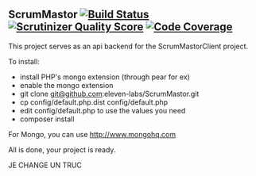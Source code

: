 ScrumMastor   [![Build Status](https://travis-ci.org/eleven-labs/ScrumMastor.png?branch=master)](https://travis-ci.org/eleven-labs/ScrumMastor) [![Scrutinizer Quality Score](https://scrutinizer-ci.com/g/eleven-labs/ScrumMastor/badges/quality-score.png?s=451d21804bc91fcce9dc6c1d91281097d1d0b975)](https://scrutinizer-ci.com/g/eleven-labs/ScrumMastor/) [![Code Coverage](https://scrutinizer-ci.com/g/eleven-labs/ScrumMastor/badges/coverage.png?s=af53661eec4b79587b1a22f12a520253e87221c1)](https://scrutinizer-ci.com/g/eleven-labs/ScrumMastor/)
-----------

This project serves as an api backend for the ScrumMastorClient project.

To install:
 - install PHP's mongo extension (through pear for ex)
 - enable the mongo extension
 - git clone git@github.com:eleven-labs/ScrumMastor.git
 - cp config/default.php.dist config/default.php
 - edit config/default.php to use the values you need
 - composer install

For Mongo, you can use http://www.mongohq.com

All is done, your project is ready.


JE CHANGE UN TRUC
